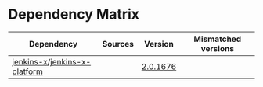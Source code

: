# Dependency Matrix

Dependency | Sources | Version | Mismatched versions
---------- | ------- | ------- | -------------------
[jenkins-x/jenkins-x-platform](https://github.com/jenkins-x/jenkins-x-platform) |  | [2.0.1676](https://github.com/jenkins-x/jenkins-x-platform/releases/tag/v2.0.1676) | 
